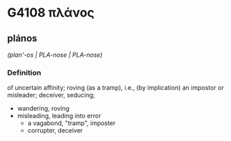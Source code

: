 # G4108 πλάνος

## plános

_(plan'-os | PLA-nose | PLA-nose)_

### Definition

of uncertain affinity; roving (as a tramp), i.e., (by implication) an impostor or misleader; deceiver, seducing; 

- wandering, roving
- misleading, leading into error
  - a vagabond, &quot;tramp&quot;, imposter
  - corrupter, deceiver
